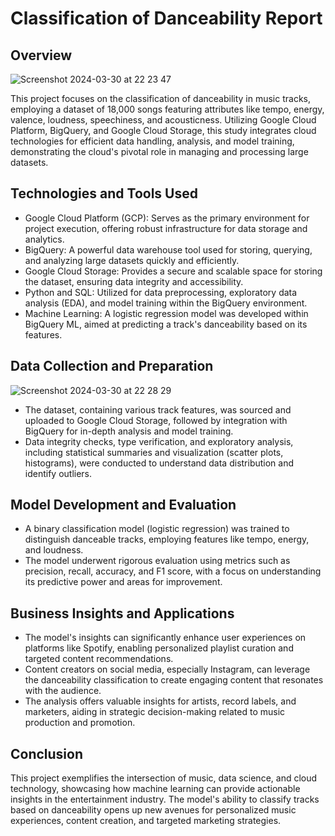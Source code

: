 Classification of Danceability Report
=====================================

Overview
--------
![Screenshot 2024-03-30 at 22 23 47](https://github.com/kavya2693/classification_danceability/assets/127579722/a3716af7-c6eb-44b0-9c29-a3470b81d243)

This project focuses on the classification of danceability in music tracks, employing a dataset of 18,000 songs featuring attributes like tempo, energy, valence, loudness, speechiness, and acousticness. Utilizing Google Cloud Platform, BigQuery, and Google Cloud Storage, this study integrates cloud technologies for efficient data handling, analysis, and model training, demonstrating the cloud's pivotal role in managing and processing large datasets.

Technologies and Tools Used
---------------------------

-   Google Cloud Platform (GCP): Serves as the primary environment for project execution, offering robust infrastructure for data storage and analytics.
-   BigQuery: A powerful data warehouse tool used for storing, querying, and analyzing large datasets quickly and efficiently.
-   Google Cloud Storage: Provides a secure and scalable space for storing the dataset, ensuring data integrity and accessibility.
-   Python and SQL: Utilized for data preprocessing, exploratory data analysis (EDA), and model training within the BigQuery environment.
-   Machine Learning: A logistic regression model was developed within BigQuery ML, aimed at predicting a track's danceability based on its features.

Data Collection and Preparation
-------------------------------
![Screenshot 2024-03-30 at 22 28 29](https://github.com/kavya2693/classification_danceability/assets/127579722/abfe519b-d072-44fe-91c1-f0ff5dc59ff8)


-   The dataset, containing various track features, was sourced and uploaded to Google Cloud Storage, followed by integration with BigQuery for in-depth analysis and model training.
-   Data integrity checks, type verification, and exploratory analysis, including statistical summaries and visualization (scatter plots, histograms), were conducted to understand data distribution and identify outliers.

Model Development and Evaluation
--------------------------------

-   A binary classification model (logistic regression) was trained to distinguish danceable tracks, employing features like tempo, energy, and loudness.
-   The model underwent rigorous evaluation using metrics such as precision, recall, accuracy, and F1 score, with a focus on understanding its predictive power and areas for improvement.

Business Insights and Applications
----------------------------------

-   The model's insights can significantly enhance user experiences on platforms like Spotify, enabling personalized playlist curation and targeted content recommendations.
-   Content creators on social media, especially Instagram, can leverage the danceability classification to create engaging content that resonates with the audience.
-   The analysis offers valuable insights for artists, record labels, and marketers, aiding in strategic decision-making related to music production and promotion.

Conclusion
----------

This project exemplifies the intersection of music, data science, and cloud technology, showcasing how machine learning can provide actionable insights in the entertainment industry. The model's ability to classify tracks based on danceability opens up new avenues for personalized music experiences, content creation, and targeted marketing strategies.
